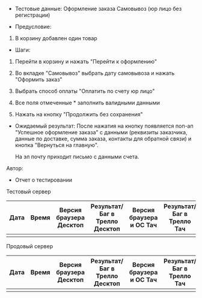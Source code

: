 * Тестовые данные:
  Оформление заказа Самовывоз (юр лицо без регистрации) 

* Предусловие:
1. В корзину добавлен один товар
* Шаги:
1. Перейти в корзину и нажать "Перейти к оформлению"

2. Во вкладке "Cамовывоз" выбрать дату самовывоза и нажать "Оформить заказ"

3. Выбрать способ оплаты "Оплатить по счету юр лицо"

4. Все поля отмеченные * заполнить валидными данными

5. Нажать на кнопку "Продолжить без сохранения"
- Ожидаемый результат:
  После нажатия на кнопку появляется поп-ап "Успешное оформление заказа" с данными (реквизиты заказчика, данные по доставке, сумма заказа, контакты для обратной связи) и кнопка "Вернуться на главную".
  
  На эл почту приходит письмо с данными счета.

Автор:

- Отчет о тестировании

Тестовый сервер

| Дата | Время | Версия браузера Десктоп | Результат/Баг в Трелло Десктоп | Версия браузера и ОС Тач | Результат/Баг в Трелло Тач | Дата релиза | QA  |
| ---- | ----- | ----------------------- | ------------------------------ | ------------------------ | -------------------------- | ----------- | --- |
|      |       |                         |                                |                          |                            |             |     |

Продовый сервер

| Дата | Время | Версия браузера Десктоп | Результат/Баг в Трелло Десктоп | Версия браузера и ОС Тач | Результат/Баг в Трелло Тач | Дата релиза | QA  |
| ---- | ----- | ----------------------- | ------------------------------ | ------------------------ | -------------------------- | ----------- | --- |
|      |       |                         |                                |                          |                            |             |     |
